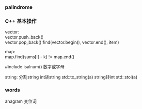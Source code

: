 ### palindrome

### C++ 基本操作
vector:  
vector.push_back()  
vector.pop_back()
find(vector.begin(), vector.end(), item)  
  
map:  
map.find(sums[i] - k) != map.end()  

#include <cctype>
isalnum() 数字或字母

string:
分割string
int转string std::to_string(a)
string转int std::stoi(a)

### words
anagram 变位词
